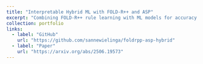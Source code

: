 ```yaml
---
title: "Interpretable Hybrid ML with FOLD‑R++ and ASP"
excerpt: "Combining FOLD‑R++ rule learning with ML models for accuracy + interpretability."
collection: portfolio
links:
  - label: "GitHub"
    url: "https://github.com/sannewielinga/foldrpp-asp-hybrid"
  - label: "Paper"
    url: "https://arxiv.org/abs/2506.19573"
---
```


